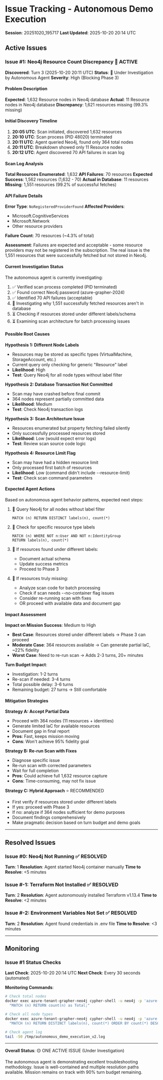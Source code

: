 # Issue Tracking - Autonomous Demo Execution

**Session**: 20251020_195717
**Last Updated**: 2025-10-20 20:14 UTC

## Active Issues

### Issue #1: Neo4j Resource Count Discrepancy 🔴 ACTIVE

**Discovered**: Turn 3 (2025-10-20 20:11 UTC)
**Status**: 🔄 Under Investigation by Autonomous Agent
**Severity**: High (Blocking Phase 3)

#### Problem Description

**Expected**: 1,632 Resource nodes in Neo4j database
**Actual**: 11 Resource nodes in Neo4j database
**Discrepancy**: 1,621 resources missing (99.3% missing)

#### Initial Discovery Timeline

1. **20:05 UTC**: Scan initiated, discovered 1,632 resources
2. **20:10 UTC**: Scan process (PID 48020) terminated
3. **20:11 UTC**: Agent queried Neo4j, found only 364 total nodes
4. **20:11 UTC**: Breakdown showed only 11 Resource nodes
5. **20:12 UTC**: Agent discovered 70 API failures in scan log

#### Scan Log Analysis

**Total Resources Enumerated**: 1,632
**API Failures**: 70 resources
**Expected Success**: 1,562 resources (1,632 - 70)
**Actual in Database**: 11 resources
**Missing**: 1,551 resources (99.2% of successful fetches)

#### API Failure Details

**Error Type**: `NoRegisteredProviderFound`
**Affected Providers**:
- Microsoft.CognitiveServices
- Microsoft.Network
- Other resource providers

**Failure Count**: 70 resources (~4.3% of total)

**Assessment**: Failures are expected and acceptable - some resource providers may not be registered in the subscription. The real issue is the 1,551 resources that were successfully fetched but not stored in Neo4j.

#### Current Investigation Status

The autonomous agent is currently investigating:
1. ✅ Verified scan process completed (PID terminated)
2. ✅ Found correct Neo4j password (azure-grapher-2024)
3. ✅ Identified 70 API failures (acceptable)
4. 🔄 Investigating why 1,551 successfully fetched resources aren't in database
5. ⏳ Checking if resources stored under different labels/schema
6. ⏳ Examining scan architecture for batch processing issues

#### Possible Root Causes

**Hypothesis 1: Different Node Labels**
- Resources may be stored as specific types (VirtualMachine, StorageAccount, etc.)
- Current query only checking for generic "Resource" label
- **Likelihood**: High
- **Test**: Query Neo4j for all node types without label filter

**Hypothesis 2: Database Transaction Not Committed**
- Scan may have crashed before final commit
- 364 nodes represent partially committed data
- **Likelihood**: Medium
- **Test**: Check Neo4j transaction logs

**Hypothesis 3: Scan Architecture Issue**
- Resources enumerated but property fetching failed silently
- Only successfully processed resources stored
- **Likelihood**: Low (would expect error logs)
- **Test**: Review scan source code logic

**Hypothesis 4: Resource Limit Flag**
- Scan may have had a hidden resource limit
- Only processed first batch of resources
- **Likelihood**: Low (command didn't include --resource-limit)
- **Test**: Check scan command parameters

#### Expected Agent Actions

Based on autonomous agent behavior patterns, expected next steps:

1. 🔄 Query Neo4j for all nodes without label filter
   ```cypher
   MATCH (n) RETURN DISTINCT labels(n), count(*)
   ```

2. 🔄 Check for specific resource type labels
   ```cypher
   MATCH (n) WHERE NOT n:User AND NOT n:IdentityGroup
   RETURN labels(n), count(*)
   ```

3. 🔄 If resources found under different labels:
   - Document actual schema
   - Update success metrics
   - Proceed to Phase 3

4. 🔄 If resources truly missing:
   - Analyze scan code for batch processing
   - Check if scan needs --no-container flag issues
   - Consider re-running scan with fixes
   - OR proceed with available data and document gap

#### Impact Assessment

**Impact on Mission Success**: Medium to High

- **Best Case**: Resources stored under different labels → Phase 3 can proceed
- **Moderate Case**: 364 resources available → Can generate partial IaC, ~22% fidelity
- **Worst Case**: Need to re-run scan → Adds 2-3 turns, 20+ minutes

**Turn Budget Impact**:
- Investigation: 1-2 turns
- Re-scan if needed: 3-4 turns
- Total possible delay: 3-6 turns
- Remaining budget: 27 turns → Still comfortable

#### Mitigation Strategies

**Strategy A: Accept Partial Data**
- Proceed with 364 nodes (11 resources + identities)
- Generate limited IaC for available resources
- Document gap in final report
- **Pros**: Fast, keeps mission moving
- **Cons**: Won't achieve 95% fidelity goal

**Strategy B: Re-run Scan with Fixes**
- Diagnose specific issue
- Re-run scan with corrected parameters
- Wait for full completion
- **Pros**: Could achieve full 1,632 resource capture
- **Cons**: Time-consuming, may not fix issue

**Strategy C: Hybrid Approach** ⭐ RECOMMENDED
- First verify if resources stored under different labels
- If yes: proceed with Phase 3
- If no: analyze if 364 nodes sufficient for demo purposes
- Document findings comprehensively
- Make pragmatic decision based on turn budget and demo goals

---

## Resolved Issues

### Issue #0: Neo4j Not Running ✅ RESOLVED
**Turn**: 1
**Resolution**: Agent started Neo4j container manually
**Time to Resolve**: <5 minutes

### Issue #-1: Terraform Not Installed ✅ RESOLVED
**Turn**: 2
**Resolution**: Agent autonomously installed Terraform v1.13.4
**Time to Resolve**: <2 minutes

### Issue #-2: Environment Variables Not Set ✅ RESOLVED
**Turn**: 2
**Resolution**: Agent found credentials in .env file
**Time to Resolve**: <3 minutes

---

## Monitoring

### Issue #1 Status Checks

**Last Check**: 2025-10-20 20:14 UTC
**Next Check**: Every 30 seconds (automated)

**Monitoring Commands**:
```bash
# Check total nodes
docker exec azure-tenant-grapher-neo4j cypher-shell -u neo4j -p 'azure-grapher-2024' \
  "MATCH (n) RETURN count(n) as Total;"

# Check all node types
docker exec azure-tenant-grapher-neo4j cypher-shell -u neo4j -p 'azure-grapher-2024' \
  "MATCH (n) RETURN DISTINCT labels(n), count(*) ORDER BY count(*) DESC;"

# Check agent log
tail -50 /tmp/autonomous_demo_execution_v2.log
```

---

**Overall Status**: 🟡 ONE ACTIVE ISSUE (Under Investigation)

The autonomous agent is demonstrating excellent troubleshooting methodology. Issue is well-contained and multiple resolution paths available. Mission remains on track with 90% turn budget remaining.
